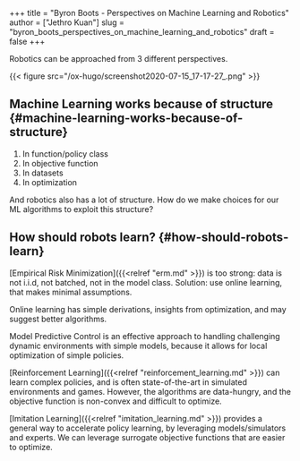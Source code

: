 +++
title = "Byron Boots - Perspectives on Machine Learning and Robotics"
author = ["Jethro Kuan"]
slug = "byron_boots_perspectives_on_machine_learning_and_robotics"
draft = false
+++

Robotics can be approached from 3 different perspectives.

{{< figure src="/ox-hugo/screenshot2020-07-15_17-17-27_.png" >}}

## Machine Learning works because of structure {#machine-learning-works-because-of-structure}

1.  In function/policy class
2.  In objective function
3.  In datasets
4.  In optimization

And robotics also has a lot of structure. How do we make choices for our ML
algorithms to exploit this structure?

## How should robots learn? {#how-should-robots-learn}

[Empirical Risk Minimization]({{<relref "erm.md" >}}) is too strong: data is not i.i.d, not batched, not
in the model class. Solution: use online learning, that makes minimal
assumptions.

Online learning has simple derivations, insights from optimization, and may
suggest better algorithms.

Model Predictive Control is an effective approach to handling challenging
dynamic environments with simple models, because it allows for local
optimization of simple policies.

[Reinforcement Learning]({{<relref "reinforcement_learning.md" >}}) can learn complex policies, and is often state-of-the-art
in simulated environments and games. However, the algorithms are data-hungry,
and the objective function is non-convex and difficult to optimize.

[Imitation Learning]({{<relref "imitation_learning.md" >}}) provides a general way to accelerate policy learning, by
leveraging models/simulators and experts. We can leverage surrogate objective
functions that are easier to optimize.
